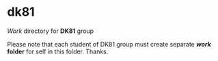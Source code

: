 # dk81
_Work_ directory for **DK81** group

Please note that each student of DK81 group must create separate **_work_ folder** for self in this folder.
Thanks.
